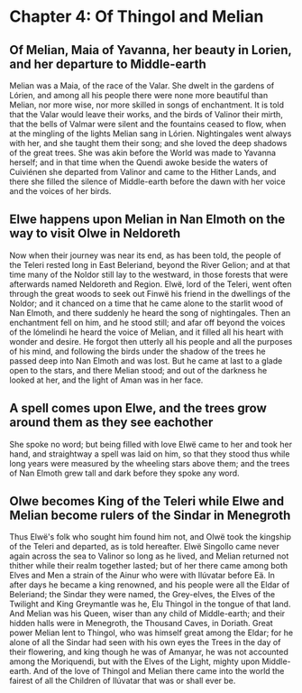 # Chapter 4: Of Thingol and Melian

## Of Melian, Maia of Yavanna, her beauty in Lorien, and her departure to Middle-earth
Melian was a Maia, of the race of the Valar. She dwelt in the gardens of
Lórien, and among all his people there were none more beautiful than Melian,
nor more wise, nor more skilled in songs of enchantment. It is told that the
Valar would leave their works, and the birds of Valinor their mirth, that the
bells of Valmar were silent and the fountains ceased to flow, when at the
mingling of the lights Melian sang in Lórien. Nightingales went always with
her, and she taught them their song; and she loved the deep shadows of the
great trees. She was akin before the World was made to Yavanna herself; and in
that time when the Quendi awoke beside the waters of Cuiviénen she departed
from Valinor and came to the Hither Lands, and there she filled the silence of
Middle-earth before the dawn with her voice and the voices of her birds.

## Elwe happens upon Melian in Nan Elmoth on the way to visit Olwe in Neldoreth
Now when their journey was near its end, as has been told, the people of the
Teleri rested long in East Beleriand, beyond the River Gelion; and at that time
many of the Noldor still lay to the westward, in those forests that were
afterwards named Neldoreth and Region. Elwë, lord of the Teleri, went often
through the great woods to seek out Finwë his friend in the dwellings of the
Noldor; and it chanced on a time that he came alone to the starlit wood of Nan
Elmoth, and there suddenly he heard the song of nightingales. Then an
enchantment fell on him, and he stood still; and afar off beyond the voices of
the lómelindi he heard the voice of Melian, and it filled all his heart with
wonder and desire. He forgot then utterly all his people and all the purposes
of his mind, and following the birds under the shadow of the trees he passed
deep into Nan Elmoth and was lost. But he came at last to a glade open to the
stars, and there Melian stood; and out of the darkness he looked at her, and
the light of Aman was in her face.

## A spell comes upon Elwe, and the trees grow around them as they see eachother
She spoke no word; but being filled with love Elwë came to her and took her
hand, and straightway a spell was laid on him, so that they stood thus while
long years were measured by the wheeling stars above them; and the trees of Nan
Elmoth grew tall and dark before they spoke any word.

## Olwe becomes King of the Teleri while Elwe and Melian become rulers of the Sindar in Menegroth
Thus Elwë's folk who sought him found him not, and Olwë took the kingship of
the Teleri and departed, as is told hereafter. Elwë Singollo came never again
across the sea to Valinor so long as he lived, and Melian returned not thither
while their realm together lasted; but of her there came among both Elves and
Men a strain of the Ainur who were with Ilúvatar before Eä. In after days he
became a king renowned, and his people were all the Eldar of Beleriand; the
Sindar they were named, the Grey-elves, the Elves of the Twilight and King
Greymantle was he, Elu Thingol in the tongue of that land. And Melian was his
Queen, wiser than any child of Middle-earth; and their hidden halls were in
Menegroth, the Thousand Caves, in Doriath. Great power Melian lent to Thingol,
who was himself great among the Eldar; for he alone of all the Sindar had seen
with his own eyes the Trees in the day of their flowering, and king though he
was of Amanyar, he was not accounted among the Moriquendi, but with the Elves
of the Light, mighty upon Middle-earth. And of the love of Thingol and Melian
there came into the world the fairest of all the Children of Ilúvatar that was
or shall ever be.
